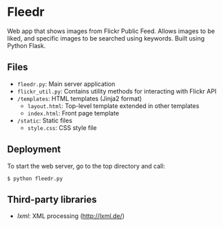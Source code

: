 # Fleedr
Web app that shows images from Flickr Public Feed.
Allows images to be liked, and specific images to be searched using keywords.
Built using Python Flask.

## Files

- `fleedr.py`: Main server application
- `flickr_util.py`: Contains utility methods for interacting with Flickr API
- `/templates`: HTML templates (Jinja2 format)
    - `layout.html`: Top-level template extended in other templates
    - `index.html`: Front page template
- `/static`: Static files
    - `style.css`: CSS style file

## Deployment

To start the web server, go to the top directory and call:
```
$ python fleedr.py
```

## Third-party libraries

- *lxml*: XML processing (http://lxml.de/)

